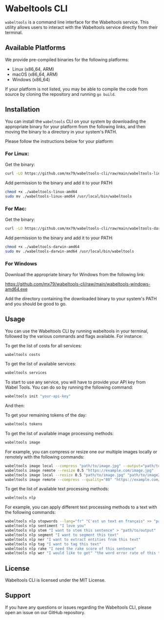 # Wabeltools CLI

`wabeltools` is a command line interface for the Wabeltools service. This utility allows users to interact with the
Wabeltools service directly from their terminal.

## Available Platforms

We provide pre-compiled binaries for the following platforms:

- Linux (x86_64, ARM)
- macOS (x86_64, ARM)
- Windows (x86_64)

If your platform is not listed, you may be able to compile the code from source by cloning the repository and
running `go build`.

## Installation

You can install the `wabeltools` CLI on your system by downloading the appropriate binary for your platform from the
following links,
and then moving the binary to a directory in your system's PATH.

Please follow the instructions below for your platform:

### For Linux:

Get the binary:

```bash
curl -LO https://github.com/mx79/wabeltools-cli/raw/main/wabeltools-linux-amd64
```

Add permission to the binary and add it to your PATH:

```bash
chmod +x ./wabeltools-linux-amd64
sudo mv ./wabeltools-linux-amd64 /usr/local/bin/wabeltools
```

### For Mac:

Get the binary:

```bash
curl -LO https://github.com/mx79/wabeltools-cli/raw/main/wabeltools-darwin-amd64
```

Add permission to the binary and add it to your PATH:

```bash
chmod +x ./wabeltools-darwin-amd64
sudo mv ./wabeltools-darwin-amd64 /usr/local/bin/wabeltools
```

### For Windows

Download the appropriate binary for Windows from the following link:

https://github.com/mx79/wabeltools-cli/raw/main/wabeltools-windows-amd64.exe

Add the directory containing the downloaded binary to your system's PATH and you should be good to go.

## Usage

You can use the Wabeltools CLI by running wabeltools in your terminal, followed by the various commands and flags
available. For instance:

To get the list of costs for all services:

```bash
wabeltools costs
```

To get the list of available services:

```bash
wabeltools services
```

To start to use any service, you will have to provide your API key from Wabel Tools. You can do so by running the following command:

```bash
wabeltools init "your-api-key"
```

And then:

To get your remaining tokens of the day:

```bash
wabeltools tokens
```

To get the list of available image processing methods:

```bash
wabeltools image 
```

For example, you can compress or resize one our multiple images locally or remotely with the following commands:

```bash
wabeltools image local --compress "path/to/image.jpg" --output="path/to/output"
wabeltools image remote --resize 0.5 "https://example.com/image.jpg"
wabeltools image local --resize 0.5 "path/to/image.jpg" "path/to/image2.jpg"
wabeltools image remote --compress --quality="80" "https://example.com/image.jpg" "https://example.com/image2.jpg" --output="path/to/output"
```

To get the list of available text processing methods:

```bash
wabeltools nlp 
```

For example, you can apply different text processing methods to a text with the following commands:

```bash
wabeltools nlp stopwords --lang="fr" "C'est un text en français" >> "path/to/output"
wabeltools nlp sentiment "I love you"
wabeltools nlp stem "I want to stem this sentence" > "path/to/output"
wabeltools nlp segment "I want to segment this text"
wabeltools nlp ner "I want to extract entities from this text"
wabeltools nlp tag "I want to tag this text"
wabeltools nlp rake "I need the rake score of this sentence"
wabeltools nlp wer "I would like to get" "the word error rate of this two texts"
```

## License

Wabeltools CLI is licensed under the MIT License.

## Support

If you have any questions or issues regarding the Wabeltools CLI, please open an issue on our GitHub repository.
